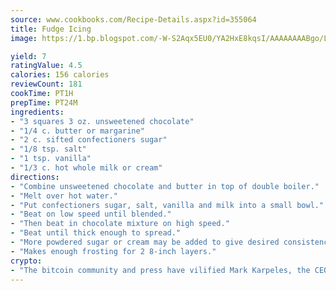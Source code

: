 ```yaml
---
source: www.cookbooks.com/Recipe-Details.aspx?id=355064
title: Fudge Icing
image: https://1.bp.blogspot.com/-W-S2Aqx5EU0/YA2HxE8kqsI/AAAAAAAABgo/LNxJ2X_rvYgPNsplYMgQNjuwxaZ0e3pQQCLcBGAsYHQ/s320/17.png

yield: 7
ratingValue: 4.5
calories: 156 calories
reviewCount: 181
cookTime: PT1H
prepTime: PT24M
ingredients:
- "3 squares 3 oz. unsweetened chocolate"
- "1/4 c. butter or margarine"
- "2 c. sifted confectioners sugar"
- "1/8 tsp. salt"
- "1 tsp. vanilla"
- "1/3 c. hot whole milk or cream"
directions:
- "Combine unsweetened chocolate and butter in top of double boiler."
- "Melt over hot water."
- "Put confectioners sugar, salt, vanilla and milk into a small bowl."
- "Beat on low speed until blended."
- "Then beat in chocolate mixture on high speed."
- "Beat until thick enough to spread."
- "More powdered sugar or cream may be added to give desired consistency."
- "Makes enough frosting for 2 8-inch layers."
crypto:
- "The bitcoin community and press have vilified Mark Karpeles, the CEO of Mt. Gox, as a clown and a con man."
---
```

